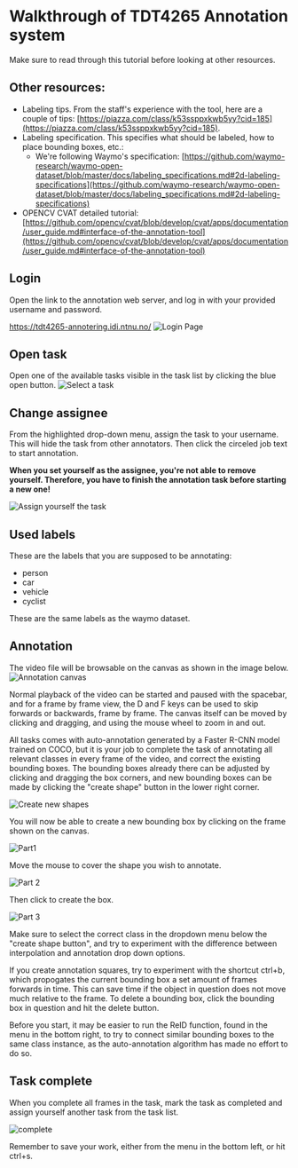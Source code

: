 # Walkthrough of TDT4265 Annotation system

Make sure to read through this tutorial before looking at other resources.

## Other resources:
* Labeling tips. From the staff's experience with the tool, here are a couple of tips: [https://piazza.com/class/k53ssppxkwb5yy?cid=185](https://piazza.com/class/k53ssppxkwb5yy?cid=185). 
* Labeling specification. This specifies what should be labeled, how to place bounding boxes, etc.: 
    * We're following Waymo's specification: [https://github.com/waymo-research/waymo-open-dataset/blob/master/docs/labeling_specifications.md#2d-labeling-specifications](https://github.com/waymo-research/waymo-open-dataset/blob/master/docs/labeling_specifications.md#2d-labeling-specifications)
* OPENCV CVAT detailed tutorial: [https://github.com/opencv/cvat/blob/develop/cvat/apps/documentation/user_guide.md#interface-of-the-annotation-tool](https://github.com/opencv/cvat/blob/develop/cvat/apps/documentation/user_guide.md#interface-of-the-annotation-tool)


## Login
Open the link to the annotation web server, and log in with your provided username and password.

https://tdt4265-annotering.idi.ntnu.no/
![Login Page](./annotation_images/login_edit.png)

## Open task
Open one of the available tasks visible in the task list by clicking the blue open button.
![Select a task](./annotation_images/tasks_edit.png)

## Change assignee
From the highlighted drop-down menu, assign the task to your username. This will hide the task from other annotators. Then click the circeled job text to start annotation.

**When you set yourself as the assignee, you're not able to remove yourself. Therefore, you have to finish the annotation task before starting a new one!**

![Assign yourself the task](./annotation_images/task_assignee_edit.png)

## Used labels
These are the labels that you are supposed to be annotating: 

* person
* car
* vehicle
* cyclist

These are the same labels as the waymo dataset.

## Annotation

The video file will be browsable on the canvas as shown in the image below. ![Annotation canvas](./annotation_images/canvas.png)

Normal playback of the video can be started and paused with the spacebar, and for a frame by frame view, the D and F keys can be used to skip forwards or backwards, frame by frame. The canvas itself can be moved by clicking and dragging, and using the mouse wheel to zoom in and out.

All tasks comes with auto-annotation generated by a Faster R-CNN model trained on COCO, but it is your job to complete the task of annotating all relevant classes in every frame of the video, and correct the existing bounding boxes. The bounding boxes already there can be adjusted by clicking and dragging the box corners, and new bounding boxes can be made by clicking the "create shape" button in the lower right corner.

![Create new shapes](./annotation_images/create_shape.png) 

You will now be able to create a new bounding box by clicking on the frame shown on the canvas. 

![Part1](./annotation_images/canvas_shape_part1.png)

Move the mouse to cover the shape you wish to annotate. 

![Part 2](./annotation_images/canvas_shape_part2.png)

Then click to create the box.

![Part 3](./annotation_images/canvas_shape_part3.png)

Make sure to select the correct class in the dropdown menu below the "create shape button", and try to experiment with the difference between interpolation and annotation drop down options. 

If you create annotation squares, try to experiment with the shortcut ctrl+b, which propogates the current bounding box a set amount of frames forwards in time. This can save time if the object in question does not move much relative to the frame. To delete a bounding box, click the bounding box in question and hit the delete button.

Before you start, it may be easier to run the ReID function, found in the menu in the bottom right, to try to connect similar bounding boxes to the same class instance, as the auto-annotation algorithm has made no effort to do so.

## Task complete
When you complete all frames in the task, mark the task as completed and assign yourself another task from the task list.

![complete](./annotation_images/canvas_completed.png)

Remember to save your work, either from the menu in the bottom left, or hit ctrl+s.
